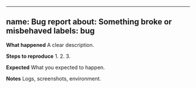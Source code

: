 <!-- status: stub; target: 150+ words -->
<!-- status: stub; target: 150+ words -->

---
name: Bug report
about: Something broke or misbehaved
labels: bug
---

**What happened**
A clear description.

**Steps to reproduce**
1. 
2. 
3. 

**Expected**
What you expected to happen.

**Notes**
Logs, screenshots, environment.


